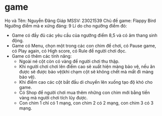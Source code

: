 # game
Họ và Tên: Nguyễn Đăng Giáp
MSSV: 23021539
Chủ đề game: Flappy Bird
Ngưỡng điểm mà e xứng đáng: 9
Lí do cho ngưỡng điểm đó:
 - Game có đầy đủ các yêu cầu của ngưỡng điểm 8,5 và có âm thang sinh động.
 - Game có Menu, chọn một trong các con chim để chơi, có Pause game, có Play again, có High score, có Rule để người chơi đọc.
 - Game có thêm các tính năng:
   + Ngoài né cột còn có vàng để người chơi thu thập.
   + Khi người chơi chơi lên điểm cao sẽ xuất hiện màng bảo vệ, nếu ăn được sẽ được bảo vệ(khi chạm cột sẽ không chết mà mất đi màng bảo vệ).
   + Khi điểm cao các cột bắt đầu di chuyển lên xuống tạo độ khó cho game.
   + Có Shop để người chơi mua thêm những con chim mới bằng tiền vàng mà người chơi tích lũy được.
   + Con chim 1 chỉ có 1 mạng, con chim 2 có 2 mạng, con chim 3 có 3 mạng.
